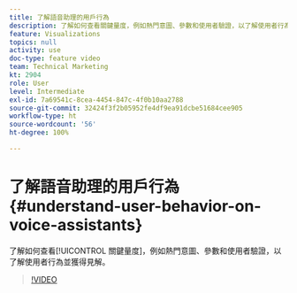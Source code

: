 ```yaml
---
title: 了解語音助理的用戶行為
description: 了解如何查看關鍵量度，例如熱門意圖、參數和使用者驗證，以了解使用者行為並獲得見解。
feature: Visualizations
topics: null
activity: use
doc-type: feature video
team: Technical Marketing
kt: 2904
role: User
level: Intermediate
exl-id: 7a69541c-8cea-4454-847c-4f0b10aa2788
source-git-commit: 32424f3f2b05952fe4df9ea91dcbe51684cee905
workflow-type: ht
source-wordcount: '56'
ht-degree: 100%

---
```


# 了解語音助理的用戶行為 {#understand-user-behavior-on-voice-assistants}

了解如何查看[!UICONTROL 關鍵量度]，例如熱門意圖、參數和使用者驗證，以了解使用者行為並獲得見解。

>[!VIDEO](https://video.tv.adobe.com/v/27227/?quality=9)

